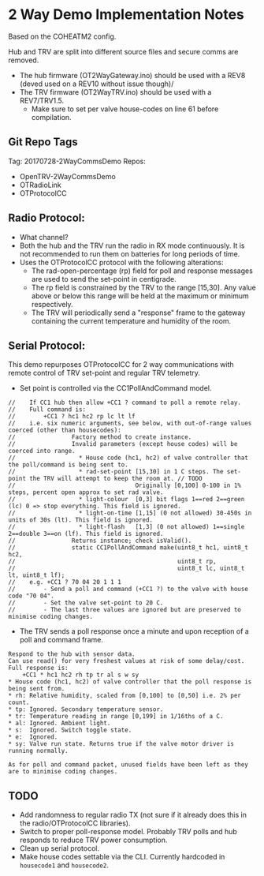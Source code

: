 # 2 Way Demo Implementation Notes
Based on the COHEATM2 config.

Hub and TRV are split into different source files and secure comms are removed.
- The hub firmware (OT2WayGateway.ino) should be used with a REV8 (deved used on a REV10 without issue though)/
- The TRV firmware (OT2WayTRV.ino) should be used with a REV7/TRV1.5.
    - Make sure to set per valve house-codes on line 61 before compilation.

## Git Repo Tags
Tag: 20170728-2WayCommsDemo
Repos:
- OpenTRV-2WayCommsDemo
- OTRadioLink
- OTProtocolCC

## Radio Protocol:
- What channel?
- Both the hub and the TRV run the radio in RX mode continuously. It is not recommended to run them on batteries for long periods of time.
- Uses the OTProtocolCC protocol with the following alterations:
    - The rad-open-percentage (rp) field for poll and response messages are used to send the set-point in centigrade.
    - The rp field is constrained by the TRV to the range [15,30]. Any value above or below this range will be held at the maximum or minimum respectively.
    - The TRV will periodically send a "response" frame to the gateway containing the current temperature and humidity of the room.
    
## Serial Protocol:
This demo repurposes OTProtocolCC for 2 way communications with remote control of TRV set-point and regular TRV telemetry.
- Set point is controlled via the CC1PollAndCommand model.
```
//    If CC1 hub then allow +CC1 ? command to poll a remote relay.
//    Full command is:
//        +CC1 ? hc1 hc2 rp lc lt lf
//    i.e. six numeric arguments, see below, with out-of-range values coerced (other than housecodes):
//                Factory method to create instance.
//                Invalid parameters (except house codes) will be coerced into range.
//                  * House code (hc1, hc2) of valve controller that the poll/command is being sent to.
//                  * rad-set-point [15,30] in 1 C steps. The set-point the TRV will attempt to keep the room at. // TODO
//                                  Originally [0,100] 0-100 in 1% steps, percent open approx to set rad valve.
//                  * light-colour  [0,3] bit flags 1==red 2==green (lc) 0 => stop everything. This field is ignored.
//                  * light-on-time [1,15] (0 not allowed) 30-450s in units of 30s (lt). This field is ignored.
//                  * light-flash   [1,3] (0 not allowed) 1==single 2==double 3==on (lf). This field is ignored.
//                Returns instance; check isValid().
//                static CC1PollAndCommand make(uint8_t hc1, uint8_t hc2,
//                                              uint8_t rp,
//                                              uint8_t lc, uint8_t lt, uint8_t lf);
//    e.g. +CC1 ? 70 04 20 1 1 1
//        - Send a poll and command (+CC1 ?) to the valve with house code "70 04".
//        - Set the valve set-point to 20 C.
//        - The last three values are ignored but are preserved to minimise coding changes.
```
- The TRV sends a poll response once a minute and upon reception of a poll and command frame.
```
Respond to the hub with sensor data.
Can use read() for very freshest values at risk of some delay/cost.
Full response is:
    +CC1 * hc1 hc2 rh tp tr al s w sy
* House code (hc1, hc2) of valve controller that the poll response is being sent from.
* rh: Relative humidity, scaled from [0,100] to [0,50] i.e. 2% per count.
* tp: Ignored. Secondary temperature sensor.
* tr: Temperature reading in range [0,199] in 1/16ths of a C.
* al: Ignored. Ambient light.
* s:  Ignored. Switch toggle state.
* e:  Ignored.
* sy: Valve run state. Returns true if the valve motor driver is running normally.

As for poll and command packet, unused fields have been left as they are to minimise coding changes.
```

## TODO
- Add randomness to regular radio TX (not sure if it already does this in the radio/OTProtocolCC libraries).
- Switch to proper poll-response model. Probably TRV polls and hub responds to reduce TRV power consumption.
- Clean up serial protocol.
- Make house codes settable via the CLI. Currently hardcoded in ```housecode1``` and ```housecode2```.
